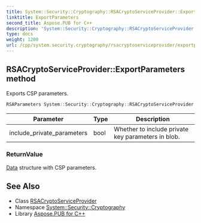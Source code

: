 ```yaml
---
title: System::Security::Cryptography::RSACryptoServiceProvider::ExportParameters method
linktitle: ExportParameters
second_title: Aspose.PUB for C++
description: 'System::Security::Cryptography::RSACryptoServiceProvider::ExportParameters method. Exports CSP parameters in C++.'
type: docs
weight: 1200
url: /cpp/system.security.cryptography/rsacryptoserviceprovider/exportparameters/
---
```

## RSACryptoServiceProvider::ExportParameters method


Exports CSP parameters.

```cpp
RSAParameters System::Security::Cryptography::RSACryptoServiceProvider::ExportParameters(bool include_private_parameters) override
```


| Parameter | Type | Description |
| --- | --- | --- |
| include_private_parameters | bool | Whether to include private key parameters in blob. |

### ReturnValue

[Data](../../../system.data/) structure with CSP parameters.

## See Also

* Class [RSACryptoServiceProvider](../)
* Namespace [System::Security::Cryptography](../../)
* Library [Aspose.PUB for C++](../../../)
